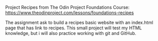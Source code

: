 Project Recipes from The Odin Project Foundations Course: https://www.theodinproject.com/lessons/foundations-recipes

The assignment ask to build a recipes basic website with an index.html page that has link to recipes.
This small project will test my HTML knowledge, but i will also practice working with git and GitHub.
